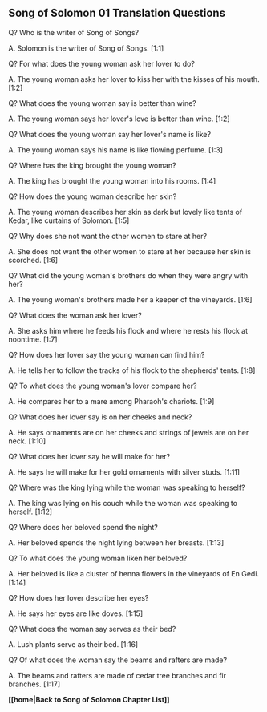## Song of Solomon 01 Translation Questions ##

Q? Who is the writer of Song of Songs?

A. Solomon is the writer of Song of Songs. [1:1]

Q? For what does the young woman ask her lover to do?

A. The young woman asks her lover to kiss her with the kisses of his mouth. [1:2]

Q? What does the young woman say is better than wine?

A. The young woman says her lover's love is better than wine. [1:2]

Q? What does the young woman say her lover's name is like?

A. The young woman says his name is like flowing perfume. [1:3]

Q? Where has the king brought the young woman?

A. The king has brought the young woman into his rooms. [1:4]

Q? How does the young woman describe her skin?

A. The young woman describes her skin as dark but lovely like tents of Kedar, like curtains of Solomon. [1:5]

Q? Why does she not want the other women to stare at her?

A. She does not want the other women to stare at her because her skin is scorched. [1:6]

Q? What did the young woman's brothers do when they were angry with her?

A. The young woman's brothers made her a keeper of the vineyards. [1:6]

Q? What does the woman ask her lover? 

A. She asks him where he feeds his flock and where he rests his flock at noontime. [1:7]

Q? How does her lover say the young woman can find him?

A. He tells her to follow the tracks of his flock to the shepherds' tents. [1:8]

Q? To what does the young woman's lover compare her?

A. He compares her to a mare among Pharaoh's chariots. [1:9]

Q? What does her lover say is on her cheeks and neck?

A. He says ornaments are on her cheeks and strings of jewels are on her neck. [1:10]

Q? What does her lover say he will make for her?

A. He says he will make for her gold ornaments with silver studs. [1:11]

Q? Where was the king lying while the woman was speaking to herself?

A. The king was lying on his couch while the woman was speaking to herself. [1:12]

Q? Where does her beloved spend the night?

A. Her beloved spends the night lying between her breasts. [1:13]

Q? To what does the young woman liken her beloved?

A. Her beloved is like a cluster of henna flowers in the vineyards of En Gedi. [1:14]

Q? How does her lover describe her eyes?

A. He says her eyes are like doves. [1:15]

Q? What does the woman say serves as their bed?

A. Lush plants serve as their bed. [1:16]

Q? Of what does the woman say the beams and rafters are made?

A. The beams and rafters are made of cedar tree branches and fir branches. [1:17]

__[[home|Back to Song of Solomon Chapter List]]__

